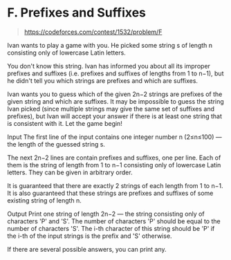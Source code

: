 # F. Prefixes and Suffixes

> https://codeforces.com/contest/1532/problem/F

Ivan wants to play a game with you. He picked some string s of length n consisting only of lowercase Latin letters.

You don't know this string. Ivan has informed you about all its improper prefixes and suffixes (i.e. prefixes and suffixes of lengths from 1 to n−1), but he didn't tell you which strings are prefixes and which are suffixes.

Ivan wants you to guess which of the given 2n−2 strings are prefixes of the given string and which are suffixes. It may be impossible to guess the string Ivan picked (since multiple strings may give the same set of suffixes and prefixes), but Ivan will accept your answer if there is at least one string that is consistent with it. Let the game begin!

Input
The first line of the input contains one integer number n (2≤n≤100) — the length of the guessed string s.

The next 2n−2 lines are contain prefixes and suffixes, one per line. Each of them is the string of length from 1 to n−1 consisting only of lowercase Latin letters. They can be given in arbitrary order.

It is guaranteed that there are exactly 2 strings of each length from 1 to n−1. It is also guaranteed that these strings are prefixes and suffixes of some existing string of length n.

Output
Print one string of length 2n−2 — the string consisting only of characters 'P' and 'S'. The number of characters 'P' should be equal to the number of characters 'S'. The i-th character of this string should be 'P' if the i-th of the input strings is the prefix and 'S' otherwise.

If there are several possible answers, you can print any.